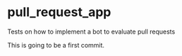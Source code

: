 # pull_request_app

Tests on how to implement a bot to evaluate pull requests

This is going to be a first commit.
